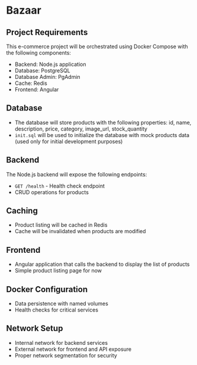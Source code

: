 # Bazaar

## Project Requirements
This e-commerce project will be orchestrated using Docker Compose with the following components:
- Backend: Node.js application
- Database: PostgreSQL
- Database Admin: PgAdmin
- Cache: Redis
- Frontend: Angular

## Database

- The database will store products with the following properties: id, name, description, price, category, image_url, stock_quantity
- `init.sql` will be used to initialize the database with mock products data (used only for initial development purposes)

## Backend
The Node.js backend will expose the following endpoints:
- `GET /health` - Health check endpoint
- CRUD operations for products

## Caching
- Product listing will be cached in Redis
- Cache will be invalidated when products are modified

## Frontend
- Angular application that calls the backend to display the list of products
- Simple product listing page for now

## Docker Configuration
- Data persistence with named volumes
- Health checks for critical services

## Network Setup
- Internal network for backend services
- External network for frontend and API exposure
- Proper network segmentation for security
